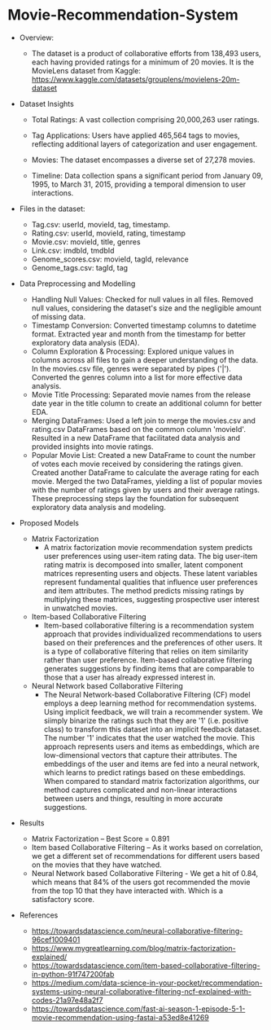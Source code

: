 # Movie-Recommendation-System

- Overview​:

  - The dataset is a product of collaborative efforts from 138,493 users, each having provided ratings for a minimum of 20 movies.​ It is the MovieLens dataset from Kaggle: https://www.kaggle.com/datasets/grouplens/movielens-20m-dataset

- Dataset Insights​

  - Total Ratings: A vast collection comprising 20,000,263 user ratings.​

  - Tag Applications: Users have applied 465,564 tags to movies, reflecting additional layers of categorization and user engagement.​

  - Movies: The dataset encompasses a diverse set of 27,278 movies.​

  - Timeline: Data collection spans a significant period from January 09, 1995, to March 31, 2015, providing a temporal dimension to user interactions.
    
- Files in the dataset:
  - ​Tag.csv:  userId, movieId, tag, timestamp.​
  - Rating.csv: userId, movieId, rating, timestamp​
  - Movie.csv: movieId, title, genres ​
  - Link.csv: imdbId, tmdbId​
  - Genome_scores.csv: movieId, tagId, relevance​
  - Genome_tags.csv:  tagId, tag
 
- Data Preprocessing and Modelling

  - Handling Null Values:​ Checked for null values in all files.​ Removed null values, considering the dataset's size and the negligible amount of missing data.​
  - Timestamp Conversion:​ Converted timestamp columns to datetime format.​ Extracted year and month from the timestamp for better exploratory data analysis (EDA).​
  - Column Exploration  & Processing:​ Explored unique values in columns across all files to gain a deeper understanding of the data.​ In the movies.csv file, genres were separated by pipes ('|').​ Converted the genres column into a list for more effective data analysis.
  - Movie Title Processing:​ Separated movie names from the release date year in the title column to create an additional column for better EDA.​
  - Merging DataFrames:​ Used a left join to merge the movies.csv and rating.csv DataFrames based on the common column 'movieId'.​ Resulted in a new DataFrame that facilitated data analysis and provided insights into movie ratings.​
  - Popular Movie List:​ Created a new DataFrame to count the number of votes each movie received by considering the ratings given.​ Created another DataFrame to calculate the average rating for each movie.​ Merged the two DataFrames, yielding a list of popular movies with the number of ratings given by users and their average ratings.​ These preprocessing steps lay the foundation for subsequent exploratory data analysis and modeling. 

- Proposed Models
  - Matrix Factorization
      - A matrix factorization movie recommendation system predicts user preferences using user-item rating data. The big user-item rating matrix is decomposed into smaller, latent component matrices representing users and objects. ​These latent variables represent fundamental qualities that influence user preferences and item attributes. The method predicts missing ratings by multiplying these matrices, suggesting prospective user interest in unwatched movies.
  - Item-based Collaborative Filtering
      - Item-based collaborative filtering is a recommendation system approach that provides individualized recommendations to users based on their preferences and the preferences of other users. It is a type of collaborative filtering that relies on item similarity rather than user preference.​ Item-based collaborative filtering generates suggestions by finding items that are comparable to those that a user has already expressed interest in.  
  - Neural Network based Collaborative Filtering
      - The Neural Network-based Collaborative Filtering (CF) model employs a deep learning method for recommendation systems. ​Using implicit feedback, we will train a recommender system. We siimply binarize the ratings such that they are '1' (i.e. positive class) to transform this dataset into an implicit feedback dataset. The number '1' indicates that the user watched the movie.​ This approach represents users and items as embeddings, which are low-dimensional vectors that capture their attributes. ​The embeddings of the user and items are fed into a neural network, which learns to predict ratings based on these embeddings. ​When compared to standard matrix factorization algorithms, our method captures complicated and non-linear interactions between users and things, resulting in more accurate suggestions.​
   
- Results
  - Matrix Factorization – Best Score = 0.891​
  - Item based Collaborative Filtering – As it works based on correlation, we get a different set of recommendations for different users based on the movies that they have watched.
  - Neural Network based Collaborative Filtering - We get a hit of 0.84, which means that 84% of the users got recommended the movie from the top 10 that they have interacted with. Which is a satisfactory score. ​

- References

  - https://towardsdatascience.com/neural-collaborative-filtering-96cef1009401
  - https://www.mygreatlearning.com/blog/matrix-factorization-explained/
  - https://towardsdatascience.com/item-based-collaborative-filtering-in-python-91f747200fab
  - https://medium.com/data-science-in-your-pocket/recommendation-systems-using-neural-collaborative-filtering-ncf-explained-with-codes-21a97e48a2f7
  - https://towardsdatascience.com/fast-ai-season-1-episode-5-1-movie-recommendation-using-fastai-a53ed8e41269


